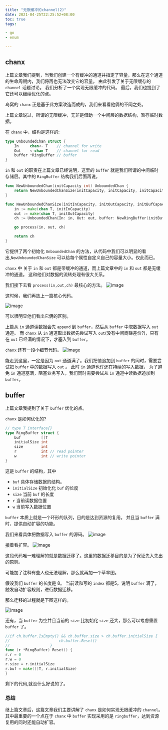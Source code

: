 ```yaml
---
title: "无限缓冲的channel(2)"
date: 2021-04-25T22:25:52+08:00 
toc: true 
tags:

- go
- enum

---
```

## chanx
上篇文章我们提到，当我们创建一个有缓冲的通道并指定了容量，那么在这个通道的生命周期内，我们将再也无法改变它的容量。 由此引发了关于无限缓存的 `channel` 话题讨论。
我们分析了一个实现无限缓冲的代码。 最后，我们也提到了它还可以继续优化的点。

鸟窝的 `chanx` 正是基于此方案改造而成的，我们来看看他俩的不同之处。

上篇文章说过，所谓的无限缓冲，无非是借助一个中间层的数据结构，暂存临时数据。

在 `chanx` 中，结构是这样的:
```go
type UnboundedChan struct {
	In     chan<- T    // channel for write
	Out    <-chan T    // channel for read
	buffer *RingBuffer // buffer
}
```

`in` 和 `out` 的职责在上篇文章已经说明，这里的 `buffer` 就是我们所谓的中间临时存储层。其中的 `RingBuffer` 结构我们后面再说。

```go
func NewUnboundedChan(initCapacity int) UnboundedChan {
	return NewUnboundedChanSize(initCapacity, initCapacity, initCapacity)
}

func NewUnboundedChanSize(initInCapacity, initOutCapacity, initBufCapacity int) UnboundedChan {
	in := make(chan T, initInCapacity)
	out := make(chan T, initOutCapacity)
	ch := UnboundedChan{In: in, Out: out, buffer: NewRingBuffer(initBufCapacity)}

	go process(in, out, ch)

	return ch
}
```

它提供了两个初始化 `UnboundedChan` 的方法，从代码中我们可以明显的看出,`NewUnboundedChanSize` 可以给每个属性自定义自己的容量大小。仅此而已。

`chanx` 中 关于 `in` 和 `out` 都是带缓冲的通道，而上篇文章中的 `in` 和 `out` 都是无缓冲的通道。
这和他们对数据的流转处理有很大关系。


我们接下去看 `process(in,out,ch)` 最核心的方法。
![image](https://image.syst.top/image/unlimited-2/unlimit-1.jpg)

这时候，我们再放上一篇核心代码。

![image](https://image.syst.top/image/unlimited/unlimit-7.jpg)

可以很明显他们看出它俩的区别。

上篇从 `in` 通道读数据会先 `append` 到 `buffer`，然后从 `buffer` 中取数据写入 `out` 通道。
而 `chanx` 从 `in` 通道取出数据先尝试写入 `out`(没有中间商赚差价?)，只有在 `out` 已经满的情况下，才塞入到 `buffer`。

`chanx` 还有一段小细节代码。
![image](https://image.syst.top/image/unlimited-2/unlimit-2.jpg)

能走到这里，一定是因为 `out` 通道满了。我们把值追加到 `buffer` 的同时，需要尝试把 `buffer` 中的数据写入 `out` 。
此时 `in` 通道也许还在持续的写入数据， 为了避免 `in` 通道塞满，阻塞业务写入，我们同时需要尝试从 `in` 通道中读数据追加到 `buffer`。

## buffer

上篇文章我提到了关于 `buffer` 优化的点。

`chanx` 是如何优化的?

```go
// type T interface{}
type RingBuffer struct {
	buf         []T 
	initialSize int
	size        int
	r           int // read pointer
	w           int // write pointer
}
```
这是 `buffer` 的结构，其中
-  `buf` 具体存储数据的结构。
- `initialSize` 初始化化 `buf` 的长度
- `size` 当前 `buf` 的长度
- `r` 当前读数据位置
- `w` 当前写入数据位置

`buffer` 本质上就是一个环形的队列，目的是达到资源的复用。
并且当 `buffer` 满时，提供自动扩容的功能。

我们来看具体把数据写入 `buffer` 的源码。
![image](https://image.syst.top/image/unlimited-2/unlimit-3.png)

接着看扩容。
![image](https://image.syst.top/image/unlimited-2/unlimit-4.png)

这段代码唯一难理解的就是数据迁移了。这里的数据迁移目的是为了保证先入先出的原则。

可能加了注释有些人也无法理解，那么就再加一个草率图。

假设我们 `buffer` 的长度是 8。 当前读和写的 `index` 都是5。说明 `buffer` 满了，触发自动扩容规则，进行数据迁移。

那么迁移的过程就是下图这样的。

![image](https://image.syst.top/image/unlimited-2/unlimit-5.png)

还有，当 `buffer` 为空并且当前的 `size` 比初始化 `size` 还大，那么可以考虑重置 `buffer` 了。
```go
//if ch.buffer.IsEmpty() && ch.buffer.size > ch.buffer.initialSize { 
//						ch.buffer.Reset()
//					}
func (r *RingBuffer) Reset() {
r.r = 0
r.w = 0
r.size = r.initialSize
r.buf = make([]T, r.initialSize)
}
```
剩下的代码,就没什么好说的了。

### 总结
继上篇文章后，这篇文章我们主要讲解了 `chanx` 是如何实现无限缓冲的 `channel`。
其中最重要的一个点在于 `chanx` 中 `buffer` 实现采用的是 `ringbuffer`，达到资源复用的同时还能自动扩容。



